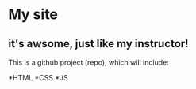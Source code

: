 # My site
## it's awsome, just like my instructor!

This is a github project (repo), which will include:

*HTML
*CSS
*JS
